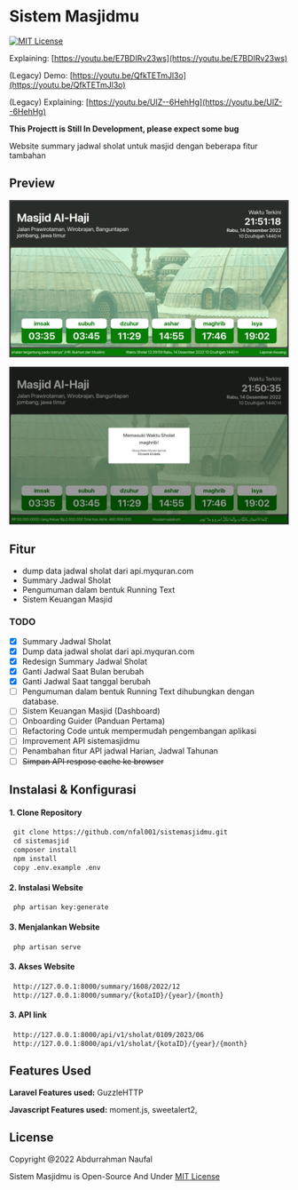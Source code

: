 # Sistem Masjidmu

[![MIT License](https://img.shields.io/badge/License-MIT-green.svg)](https://choosealicense.com/licenses/mit/)

Explaining: [https://youtu.be/E7BDIRv23ws](https://youtu.be/E7BDIRv23ws)

(Legacy) Demo: [https://youtu.be/QfkTETmJl3o](https://youtu.be/QfkTETmJl3o)

(Legacy) Explaining: [https://youtu.be/UlZ--6HehHg](https://youtu.be/UlZ--6HehHg)

**This Projectt is Still In Development, please expect some bug**

Website summary jadwal sholat untuk masjid dengan beberapa fitur tambahan

## Preview

![App Screenshot](https://raw.githubusercontent.com/nfal001/sistemasjidmu/dev/.github/SS__62.jpg)

![App Screenshot1](https://raw.githubusercontent.com/nfal001/sistemasjidmu/dev/.github/SS__60.jpg)

## Fitur

-   dump data jadwal sholat dari api.myquran.com
-   Summary Jadwal Sholat
-   Pengumuman dalam bentuk Running Text
-   Sistem Keuangan Masjid

### TODO

-   [x] Summary Jadwal Sholat
-   [x] Dump data jadwal sholat dari api.myquran.com
-   [x] Redesign Summary Jadwal Sholat
-   [x] Ganti Jadwal Saat Bulan berubah
-   [x] Ganti Jadwal Saat tanggal berubah
-   [ ] Pengumuman dalam bentuk Running Text dihubungkan dengan database.
-   [ ] Sistem Keuangan Masjid (Dashboard)
-   [ ] Onboarding Guider (Panduan Pertama)
-   [ ] Refactoring Code untuk mempermudah pengembangan aplikasi
-   [ ] Improvement API sistemasjidmu
-   [ ] Penambahan fitur API jadwal Harian, Jadwal Tahunan
-   [ ] ~~Simpan API respose cache ke browser~~

## Instalasi & Konfigurasi

#### 1. Clone Repository

```
 git clone https://github.com/nfal001/sistemasjidmu.git
 cd sistemasjid
 composer install
 npm install
 copy .env.example .env
```

#### 2. Instalasi Website

```
 php artisan key:generate
```

#### 3. Menjalankan Website

```
 php artisan serve
```

#### 3. Akses Website

```
 http://127.0.0.1:8000/summary/1608/2022/12
 http://127.0.0.1:8000/summary/{kotaID}/{year}/{month}
```

#### 3. API link

```
 http://127.0.0.1:8000/api/v1/sholat/0109/2023/06
 http://127.0.0.1:8000/api/v1/sholat/{kotaID}/{year}/{month}
```

## Features Used

**Laravel Features used:** GuzzleHTTP

**Javascript Features used:** moment.js, sweetalert2,

## License

Copyright @2022 Abdurrahman Naufal

Sistem Masjidmu is Open-Source And Under [MIT License](https://choosealicense.com/licenses/mit/)
